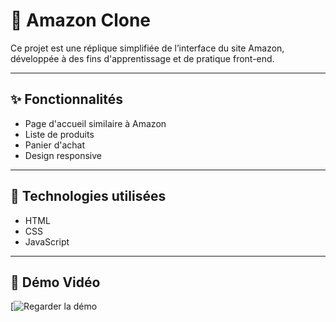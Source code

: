 # 🛒 Amazon Clone

Ce projet est une réplique simplifiée de l’interface du site Amazon, développée à des fins d'apprentissage et de pratique front-end.

---

## ✨ Fonctionnalités

- Page d'accueil similaire à Amazon
- Liste de produits
- Panier d'achat
- Design responsive 

---

## 🧰 Technologies utilisées

- HTML
- CSS
- JavaScript

---

## 🎥 Démo Vidéo

[![Regarder la démo](https://youtu.be/1r6XlI1jMHQ)

